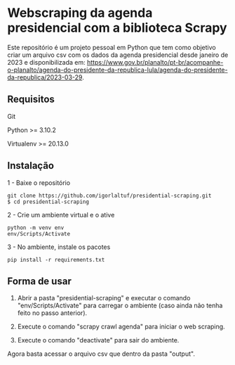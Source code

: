 # Webscraping da agenda presidencial com a biblioteca Scrapy

Este repositório é um projeto pessoal em Python que tem como objetivo criar um arquivo csv com os dados da agenda presidencial desde janeiro de 2023 e disponibilizada em: https://www.gov.br/planalto/pt-br/acompanhe-o-planalto/agenda-do-presidente-da-republica-lula/agenda-do-presidente-da-republica/2023-03-29.


## Requisitos
Git 

Python >= 3.10.2

Virtualenv >= 20.13.0

## Instalação

1 - Baixe o repositório
```
git clone https://github.com/igorlaltuf/presidential-scraping.git
$ cd presidential-scraping
```


2 - Crie um ambiente virtual e o ative
```
python -m venv env
env/Scripts/Activate
```


3 - No ambiente, instale os pacotes
```
pip install -r requirements.txt
```


## Forma de usar

1) Abrir a pasta "presidential-scraping" e executar o comando "env/Scripts/Activate" para carregar o ambiente (caso ainda não tenha feito no passo anterior). 

2) Execute o comando "scrapy crawl agenda" para iniciar o web scraping.

3) Execute o comando "deactivate" para sair do ambiente.

Agora basta acessar o arquivo csv que dentro da pasta "output".
